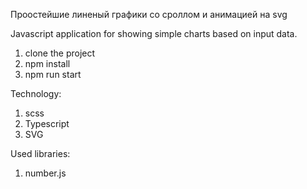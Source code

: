 Проостейшие линеный графики со сроллом и анимацией на svg

Javascript  application for showing simple charts based on input data. 

1. clone the project
2. npm install
3. npm run start



Technology:
1. scss
2. Typescript
3. SVG


Used libraries:
1. number.js
